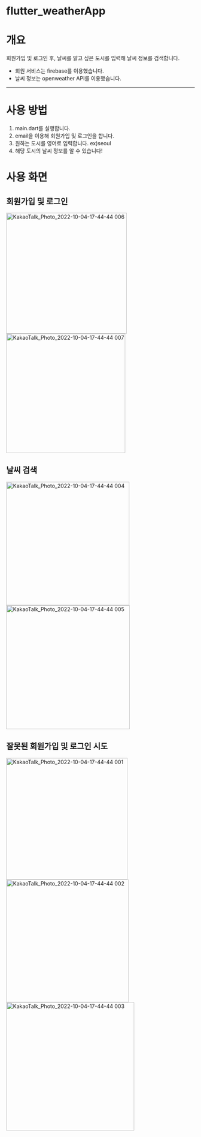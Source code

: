 # flutter_weatherApp
<h1>개요</h1>
<p>회원가입 및 로그인 후, 날씨를 알고 싶은 도시를 입력해 날씨 정보를 검색합니다.</p>
<ul>
    <li>회원 서비스는 firebase를 이용했습니다.</li>
    <li>날씨 정보는 openweather API를 이용했습니다.</li>
</ul>
<hr>
<h1>사용 방법</h1>
<ol>
    <li>main.dart를 실행합니다.</li>
    <li>email을 이용해 회원가입 및 로그인을 합니다.</li>
    <li>원하는 도시를 영어로 입력합니다. ex)seoul</li>
    <li>해당 도시의 날씨 정보를 알 수 있습니다!</li>
</ol>

<h1>사용 화면</h1>
<h2>회원가입 및 로그인</h2>
<img width="322" alt="KakaoTalk_Photo_2022-10-04-17-44-44 006" src="https://user-images.githubusercontent.com/62167801/194811914-9a469047-5986-4b3b-a376-5a3f099ca85b.png">
<img width="318" alt="KakaoTalk_Photo_2022-10-04-17-44-44 007" src="https://user-images.githubusercontent.com/62167801/194811921-0046bfd5-1d74-4f90-a4b1-7dc411e4aed9.png">

<h2>날씨 검색</h2>
<img width="329" alt="KakaoTalk_Photo_2022-10-04-17-44-44 004" src="https://user-images.githubusercontent.com/62167801/194811898-27d31c18-f340-4287-8b3b-933491c9ab28.png">
<img width="330" alt="KakaoTalk_Photo_2022-10-04-17-44-44 005" src="https://user-images.githubusercontent.com/62167801/194811907-0adcf8e5-9b55-4a40-85c2-fdb1270cf335.png">

<h2>잘못된 회원가입 및 로그인 시도</h2>
<img width="324" alt="KakaoTalk_Photo_2022-10-04-17-44-44 001" src="https://user-images.githubusercontent.com/62167801/194811798-1bee370c-88a7-4f62-adef-79a3c7ba7145.png">
<img width="327" alt="KakaoTalk_Photo_2022-10-04-17-44-44 002" src="https://user-images.githubusercontent.com/62167801/194811883-0fddae1d-9319-4da5-afd0-2e44b4f8be15.png">
<img width="342" alt="KakaoTalk_Photo_2022-10-04-17-44-44 003" src="https://user-images.githubusercontent.com/62167801/194811889-75f5d0fe-9587-4538-a5d2-061bf3c2abef.png">


